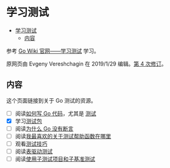 # 学习测试

- [学习测试](#%e5%ad%a6%e4%b9%a0%e6%b5%8b%e8%af%95)
  - [内容](#%e5%86%85%e5%ae%b9)

参考 [Go Wiki 官网——学习测试](https://github.com/golang/go/wiki/LearnTesting) 学习。

原网页由 Evgeny Vereshchagin 在 2019/1/29 编辑。[第 4 次修订](https://github.com/golang/go/wiki/LearnTesting/_history)。

## 内容

这个页面链接到关于 Go 测试的资源。

- [ ] 阅读[如何写 Go 代码](../golangdoc/code.md)，尤其是 [测试](../golangdoc/code.md#测试)
- [x] 学习[测试包](../golangpkg/testing.md)
- [ ] 阅读[为什么 Go 没有断言](http://golang.org/doc/faq#assertions)
- [ ] 阅读[我最喜欢的关于测试帮助函数在哪里](http://golang.org/doc/faq#testing_framework)
- [ ] 观看[测试技巧](https://talks.golang.org/2014/testing.slide#1)
- [ ] 阅读[表驱动测试](https://github.com/golang/go/wiki/TableDrivenTests)
- [ ] 阅读[使用子测试项目和子基准测试](https://blog.golang.org/subtests)
